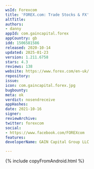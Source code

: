 ```yaml
---
wsId: Forexcom
title: 'FOREX.com: Trade Stocks & FX'
altTitle: 
authors:
- danny
appId: com.gaincapital.forex
appCountry: gb
idd: 1506581586
released: 2020-10-14
updated: 2025-01-23
version: 1.211.6758
stars: 4.3
reviews: 138
website: https://www.forex.com/en-uk/
repository: 
issue: 
icon: com.gaincapital.forex.jpg
bugbounty: 
meta: ok
verdict: nosendreceive
appHashes: 
date: 2021-10-16
signer: 
reviewArchive: 
twitter: forexcom
social:
- https://www.facebook.com/FOREXcom
features: 
developerName: GAIN Capital Group LLC

---
```


{% include copyFromAndroid.html %}

